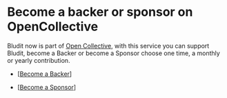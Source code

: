 # Become a backer or sponsor on OpenCollective
<!-- Date: 2018-01-17 12:00:00 -->

Bludit now is part of [Open Collective](https://opencollective.com/bludit), with this service you can support Bludit, become a Backer or become a Sponsor choose one time, a monthly or yearly contribution.

- [[Become a Backer](https://opencollective.com/bludit#backer)]

- [[Become a Sponsor](https://opencollective.com/bludit#sponsor)]

